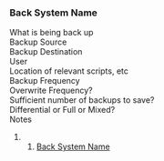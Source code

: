### Back System Name 

What is being back up\
 Backup Source\
 Backup Destination\
 User\
 Location of relevant scripts, etc\
 Backup Frequency\
 Overwrite Frequency?\
 Sufficient number of backups to save?\
 Differential or Full or Mixed?\
 Notes

1.  1. [Back System Name](#Back_System_Name)

